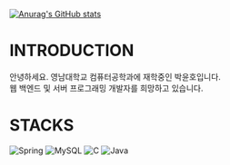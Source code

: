 [![Anurag's GitHub stats](https://github-readme-stats.vercel.app/api?username=nini4746)](https://github.com/anuraghazra/github-readme-stats)

# INTRODUCTION
안녕하세요. 영남대학교 컴퓨터공학과에 재학중인 박윤호입니다.  
웹 백엔드 및 서버 프로그래밍 개발자를 희망하고 있습니다.

# STACKS
![Spring](https://img.shields.io/badge/Spring-6DB33F?style=for-the-badge&logo=spring&logoColor=white)
![MySQL](https://img.shields.io/badge/MySQL-00000F?style=for-the-badge&logo=mysql&logoColor=white)
![C](https://img.shields.io/badge/C-00599C?style=for-the-badge&logo=c&logoColor=white)
![Java](https://img.shields.io/badge/Java-ED8B00?style=for-the-badge&logo=openjdk&logoColor=white)

<!--
**nini4746/nini4746** is a ✨ _special_ ✨ repository because its `README.md` (this file) appears on your GitHub profile.

Here are some ideas to get you started:

- 🔭 I’m currently working on ...
- 🌱 I’m currently learning ...
- 👯 I’m looking to collaborate on ...
- 🤔 I’m looking for help with ...
- 💬 Ask me about ...
- 📫 How to reach me: ...
- 😄 Pronouns: ...
- ⚡ Fun fact: ...
-->
